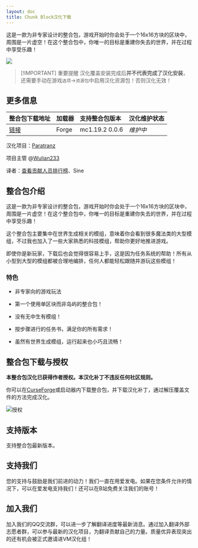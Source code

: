 ```yaml
---
layout: doc
title: Chunk Block汉化下载
---
```


这是一款为非专家设计的整合包，游戏开始时你会处于一个16x16方块的区块中，周围是一片虚空！在这个整合包中，你唯一的目标是重建你失去的世界，并在过程中享受乐趣！

![](https://www.bisecthosting.com/images/CF/Chunk_Block/BH_NU_HEADER.png)

> [!IMPORTANT] 重要提醒
> 汉化覆盖安装完成后**并不代表完成了汉化安装**，还需要手动在游戏`选项`->`资源包`中启用汉化资源包！否则汉化无效！

<DownloadLinks :methods="[
  { id: 'lanzou', text: '下载汉化', icon: '/imgs/svg/lanzou.svg', link: 'https://vmhanhuazu.lanzouo.com/s/chunkblock' },
  { id: 'bilibili', text: '安装教程视频', icon: '/imgs/svg/bilibili.svg', link: 'https://www.bilibili.com/video/BV1JNDrYEERd' },
  { id: 'curseforge', text: 'i18n自动汉化更新模组', icon: '/imgs/svg/curseforge.svg', link: 'https://www.curseforge.com/minecraft/mc-mods/i18nupdatemod/download/5841609' },
  { id: 'lazy', text: '懒汉下载', icon: '/imgs/logo/logo_64.png', link: 'https://vmhanhuazu.lanzouo.com/s/chunkblock' }
]" />

## 更多信息

| 整合包下载地址                                                    | 加载器 | 支持整合包版本 | 汉化维护状态 |
| :---------------------------------------------------------------- | :----- | :------------- | :----------- |
| [链接](https://www.curseforge.com/minecraft/modpacks/chunk-block) | Forge  | mc1.19.2 0.0.6 | _维护中_     |

汉化项目：[Paratranz](https://paratranz.cn/projects/11916)

项目主管 @[Wulian233](https://github.com/Wulian233)

译者：[查看贡献人员排行榜](https://paratranz.cn/projects/11916/leaderboard)、Sine

## 整合包介绍

这是一款为非专家设计的整合包，游戏开始时你会处于一个16x16方块的区块中，周围是一片虚空！在这个整合包中，你唯一的目标是重建你失去的世界，并在过程中享受乐趣！

这个整合包主要集中在世界生成相关的模组，意味着你会看到很多魔法类的大型模组，不过我也加入了一些大家熟悉的科技模组，帮助你更好地推进游戏。

即使你是新玩家，下载后也会觉得很容易上手，这是因为任务系统的帮助！所有从小型到大型的模组都被合理地编排，任何人都能轻松跟随并游玩这些模组！

### 特色

- 非专家向的游戏玩法

- 第一个使用单区块而非岛屿的整合包！

- 没有无中生有模组！

- 按步骤进行的任务书，满足你的所有需求！

- 虽然有世界生成模组，运行起来也小巧且流畅！

## 整合包下载与授权

**本整合包汉化已获得作者授权。本汉化补丁不违反任何社区规则。**

你可以在[CurseForge](https://www.curseforge.com/minecraft/modpacks/chunk-block)或启动器内下载整合包，并下载汉化补丁，通过解压覆盖文件的方法完成汉化。

![授权](/imgs/authorization/chunk.png)

## 支持版本

支持整合包最新版本。

## 支持我们

您的支持与鼓励是我们前进的动力！我们一直在用爱发电。如果在您条件允许的情况下，可以在爱发电支持我们！还可以在B站免费关注我们的账号！

## 加入我们

加入我们的QQ交流群，可以进一步了解翻译进度等最新消息。通过加入翻译外部志愿者群，可以参与最新的汉化项目，为翻译贡献自己的力量。质量优异表现突出的还有机会被正式邀请进VM汉化组！
